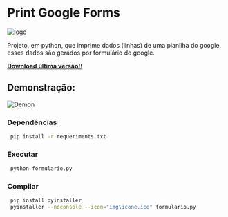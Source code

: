 # Print Google Forms
![logo](https://github.com/raylan-oliveira/impressao_google_forms/img/icone.png)

Projeto, em python, que imprime dados (linhas) de uma planilha do google, esses dados são gerados por formulário do google.

[**Download última versão!!**](https://github.com/raylan-oliveira/impressao_google_forms/releases/latest)
## Demonstração:
![Demon](https://github.com/raylan-oliveira/impressao_google_forms/img/demo.gif)

### Dependências
   ```sh
	pip install -r requeriments.txt
   ```
   
### Executar
   ```sh
	python formulario.py
   ```
	
### Compilar
   ```sh
	pip install pyinstaller
	pyinstaller --noconsole --icon="img\icone.ico" formulario.py	
   ```